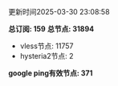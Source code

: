 更新时间2025-03-30 23:08:58

**总订阅: 159**
**总节点: 31894**
- vless节点: 11757
- hysteria2节点: 2

**google ping有效节点: 371**
